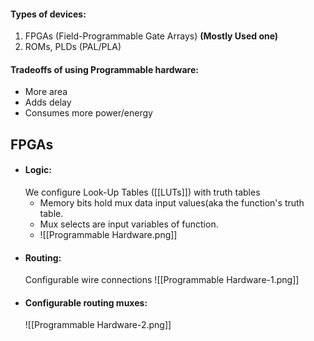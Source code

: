 #### Types of devices:
1. FPGAs (Field-Programmable Gate Arrays) **(Mostly Used one)**
2. ROMs, PLDs (PAL/PLA)

#### Tradeoffs of using Programmable hardware:
- More area
- Adds delay
- Consumes more power/energy

## FPGAs
- #### Logic: 
	We configure Look-Up Tables ([[LUTs]]) with truth tables
	- Memory bits hold mux data input values(aka the function's truth table.
	-  Mux selects are input variables of function.
	- ![[Programmable Hardware.png]]
- #### Routing:
	Configurable wire connections
	![[Programmable Hardware-1.png]]
- #### Configurable routing muxes:
	![[Programmable Hardware-2.png]]
	